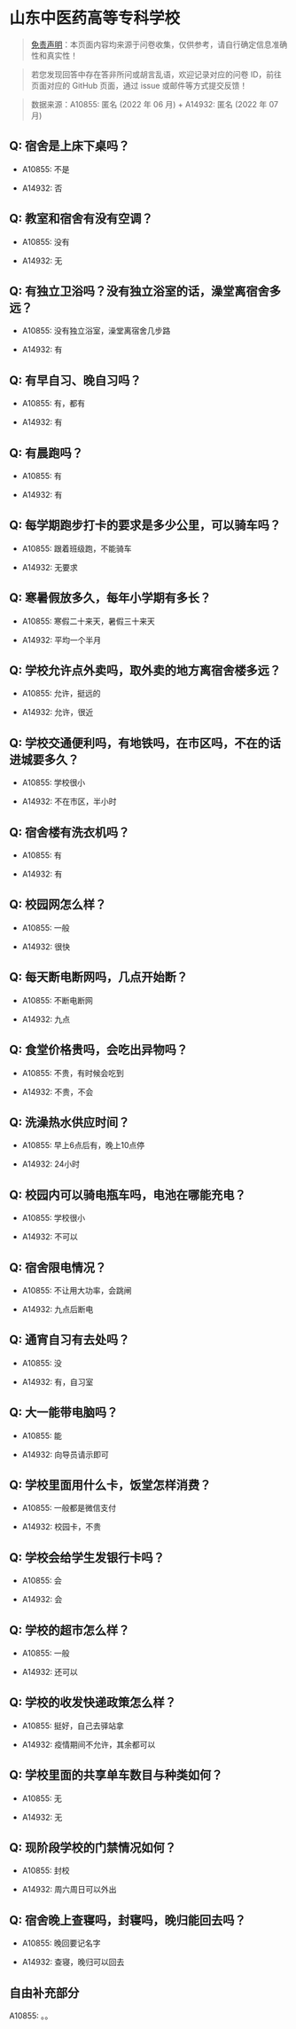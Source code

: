 # 山东中医药高等专科学校

> [免责声明](https://colleges.chat/#_3)：本页面内容均来源于问卷收集，仅供参考，请自行确定信息准确性和真实性！

> 若您发现回答中存在答非所问或胡言乱语，欢迎记录对应的问卷 ID，前往页面对应的 GitHub 页面，通过 issue 或邮件等方式提交反馈！

> 数据来源：A10855: 匿名 (2022 年 06 月) + A14932: 匿名 (2022 年 07 月)

## Q: 宿舍是上床下桌吗？

- A10855: 不是

- A14932: 否

## Q: 教室和宿舍有没有空调？

- A10855: 没有

- A14932: 无

## Q: 有独立卫浴吗？没有独立浴室的话，澡堂离宿舍多远？

- A10855: 没有独立浴室，澡堂离宿舍几步路

- A14932: 有

## Q: 有早自习、晚自习吗？

- A10855: 有，都有

- A14932: 有

## Q: 有晨跑吗？

- A10855: 有

- A14932: 有

## Q: 每学期跑步打卡的要求是多少公里，可以骑车吗？

- A10855: 跟着班级跑，不能骑车

- A14932: 无要求

## Q: 寒暑假放多久，每年小学期有多长？

- A10855: 寒假二十来天，暑假三十来天

- A14932: 平均一个半月

## Q: 学校允许点外卖吗，取外卖的地方离宿舍楼多远？

- A10855: 允许，挺远的

- A14932: 允许，很近

## Q: 学校交通便利吗，有地铁吗，在市区吗，不在的话进城要多久？

- A10855: 学校很小

- A14932: 不在市区，半小时

## Q: 宿舍楼有洗衣机吗？

- A10855: 有

- A14932: 有

## Q: 校园网怎么样？

- A10855: 一般

- A14932: 很快

## Q: 每天断电断网吗，几点开始断？

- A10855: 不断电断网

- A14932: 九点

## Q: 食堂价格贵吗，会吃出异物吗？

- A10855: 不贵，有时候会吃到

- A14932: 不贵，不会

## Q: 洗澡热水供应时间？

- A10855: 早上6点后有，晚上10点停

- A14932: 24小时

## Q: 校园内可以骑电瓶车吗，电池在哪能充电？

- A10855: 学校很小

- A14932: 不可以

## Q: 宿舍限电情况？

- A10855: 不让用大功率，会跳闸

- A14932: 九点后断电

## Q: 通宵自习有去处吗？

- A10855: 没

- A14932: 有，自习室

## Q: 大一能带电脑吗？

- A10855: 能

- A14932: 向导员请示即可

## Q: 学校里面用什么卡，饭堂怎样消费？

- A10855: 一般都是微信支付

- A14932: 校园卡，不贵

## Q: 学校会给学生发银行卡吗？

- A10855: 会

- A14932: 会

## Q: 学校的超市怎么样？

- A10855: 一般

- A14932: 还可以

## Q: 学校的收发快递政策怎么样？

- A10855: 挺好，自己去驿站拿

- A14932: 疫情期间不允许，其余都可以

## Q: 学校里面的共享单车数目与种类如何？

- A10855: 无

- A14932: 无

## Q: 现阶段学校的门禁情况如何？

- A10855: 封校

- A14932: 周六周日可以外出

## Q: 宿舍晚上查寝吗，封寝吗，晚归能回去吗？

- A10855: 晚回要记名字

- A14932: 查寝，晚归可以回去

## 自由补充部分

A10855: 。。